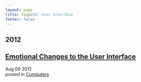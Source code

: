 ```yaml
---
layout: page
title: Tag&#58; User Interface
footer: false
---
```


<div id="blog-archives" class="category">
<h2>2012</h2>

<article>
<h1><a href="/2012/08/09/emotional-changes-to-ui/index.html">Emotional Changes to the User Interface</a></h1>
<time datetime="2012-08-09T00:00:00-06:00" pubdate><span class='month'>Aug</span> <span class='day'>09</span> <span class='year'>2012</span></time>
<footer>
<span class="categories">posted in 
<a href='/categories/computers/'>Computers</a></span>
</footer>
</article>
</div>
